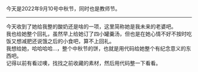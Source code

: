 今天是2022年9月10号中秋节，同时也是教师节。  

---

今天收到了她给我整的酸奶还是啥的一项，这里简称她是我未来的老婆吧。  
我也给她整个回礼，虽然早上给她订了四小罐羹汤，但也是在她心情不好不按时吃饭又想减肥还说饿之后的小食吧，算不上回礼。  
我想给她，哈哈哈哈...，整个中秋节的饼，也就是用代码给她整个有纪念意义的东西吧。  
记得以前有看过噢，找找之前收藏的素材，然后用代码整一下看看。
